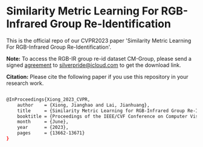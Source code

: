 # Similarity Metric Learning For RGB-Infrared Group Re-Identification

This is the official repo of our CVPR2023 paper 'Similarity Metric Learning For RGB-Infrared Group Re-Identification'.

**Note:**
To access the RGB-IR group re-id dataset CM-Group, please send a signed [agreement](Agreement.pdf) to silverpride@icloud.com to get the download link.

**Citation:**
Please cite the following paper if you use this repository in your research work.
```sh

@InProceedings{Xiong_2023_CVPR,
    author    = {Xiong, Jianghao and Lai, Jianhuang},
    title     = {Similarity Metric Learning for RGB-Infrared Group Re-Identification},
    booktitle = {Proceedings of the IEEE/CVF Conference on Computer Vision and Pattern Recognition (CVPR)},
    month     = {June},
    year      = {2023},
    pages     = {13662-13671}
}

```
